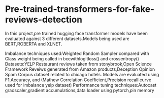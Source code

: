 # Pre-trained-transformers-for-fake-reviews-detection

In this project,pre trained hugging face transformer models have been evaluated against 3 different datasets.Models being used are BERT,ROBERTA and XLNET.

Imbalance techniques used:Weighted Random Sampler compared with Class weight being called in bcewithlogitloss() and crossentropy()
Datasets:YELP Restaurant reviews taken from stonybrook,Open Science Framework Reveiws generated from Amazon products,Deception Opinion Spam Corpus dataset related to chicago hotels.
Models are evaluated using F1,Accuracy, and (Mathew Correlation Coefficient,Precision recall curve used for imbalance yelp dataset)
Performance tuning techniques:Autocast gradscaler,gradient accumulations,data loader using pytorch,pin memory
